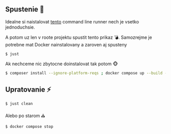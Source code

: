 ## Spustenie :rocket:

Idealne si naistalovat [tento](https://github.com/casey/just) command line runner nech je vsetko jednoduchsie.

A potom uz len v roote projektu spustit tento prikaz :bomb:. Samozrejme je potrebne mat Docker nainstalovany a zaroven aj spusteny

```bash
$ just
```


Ak nechceme nic zbytocne doinstalovat tak potom :monkey_face:

```bash
$ composer install --ignore-platform-reqs ; docker compose up --build -d; php artisan migrate; php artisan serve
```


## Upratovanie :zap:

```bash
$ just clean
```

Alebo po starom :church:

```bash
$ docker compose stop
```

